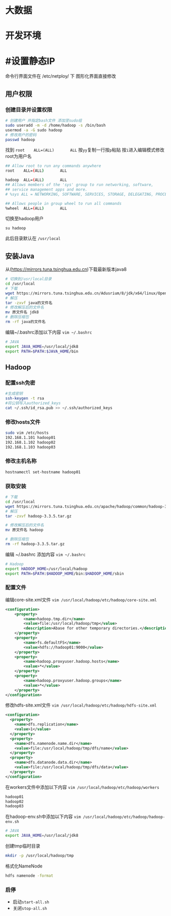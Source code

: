 # 大数据

# 开发环境

# #设置静态IP

命令行界面文件在 /etc/netploy/ 下   图形化界面直接修改

## 用户权限

### 创建目录并设置权限

```bash
# 创建用户 并指定bash文件 添加至sudo组
sudo useradd -m -d /home/hadoop -s /bin/bash
usermod -a -G sudo hadoop
# 修改用户的密码
passwd hadoop
```

找到 `root    ALL=(ALL)       ALL` 按`yy`复制一行按`p`粘贴  按`i`进入编辑模式修改root为用户名

```bash
## Allow root to run any commands anywhere
root    ALL=(ALL)       ALL

hadoop  ALL=(ALL)       ALL
## Allows members of the 'sys' group to run networking, software,
## service management apps and more.
# %sys ALL = NETWORKING, SOFTWARE, SERVICES, STORAGE, DELEGATING, PROCESSES, LOCATE, DRIVERS

## Allows people in group wheel to run all commands
%wheel  ALL=(ALL)       ALL
```


切换至hadoop用户

```bashrc
su hadoop
```



此后目录默认在 `/usr/local`

## 安装Java

从(https://mirrors.tuna.tsinghua.edu.cn)下载最新版本java8

```bash
# 切换到/usr/local目录
cd /usr/local
# 下载
wget https://mirrors.tuna.tsinghua.edu.cn/Adusrium/8/jdk/x64/linux/OpenJDK8U-jdk_x64_linux_hotspot_8u422b05.tar.gz
# 解压
tar -zxvf java的文件名
# 修改解压后的文件名
mv 原文件名 jdk8
# 删除压缩包
rm -rf java的文件名
```

编辑~/.bashrc添加以下内容
 `vim ~/.bashrc` 

```bash
# JAVA
export JAVA_HOME=/usr/local/jdk8
export PATH=$PATH:$JAVA_HOME/bin
```

## Hadoop


### 配置ssh免密
```bash
#生成密钥
ssh-keygen -t rsa
#将公钥写入authorized_keys
cat ~/.ssh/id_rsa.pub >> ~/.ssh/authorized_keys
```

### 修改hosts文件
```bash
sudo vim /etc/hosts
192.168.1.101 hadoop01
192.168.1.102 hadoop02
192.168.1.103 hadoop03
```

### 修改主机名称
```bash
hostnamectl set-hostname hadoop01
```

### 获取安装

```bash
# 下载
cd /usr/local
wget https://mirrors.tuna.tsinghua.edu.cn/apache/hadoop/common/hadoop-3.3.5/hadoop-3.3.5.tar.gz
# 解压
tar -zxvf hadoop-3.3.5.tar.gz

# 修改解压后的文件名
mv 原文件名 hadoop

# 删除压缩包
rm -rf hadoop-3.3.5.tar.gz
```

编辑 ~/.bashrc 添加内容
 `vim ~/.bashrc` 

```bash
# Hadoop
export HADOOP_HOME=/usr/local/hadoop
export PATH=$PATH:$HADOOP_HOME/bin:$HADOOP_HOME/sbin

```

### 配置文件

编辑core-site.xml文件
 `vim /usr/local/hadoop/etc/hadoop/core-site.xml` 

```xml
<configuration>
    <property>
        <name>hadoop.tmp.dir</name>
        <value>file:/usr/local/hadoop/tmp</value>
        <description>Abase for other temporary directories.</description>
    </property>
    <property>
        <name>fs.defaultFS</name>
        <value>hdfs://hadoop01:9000</value>
    </property>
    <property>
        <name>hadoop.proxyuser.hadoop.hosts</name>
        <value>*</value>
    </property>
    <property>
        <name>hadoop.proxyuser.hadoop.groups</name>
        <value>*</value>
    </property>
</configuration>
```

修改hdfs-site.xml文件
 `vim /usr/local/hadoop/etc/hadoop/hdfs-site.xml`

```xml
<configuration>
  <property>
    <name>dfs.replication</name>
    <value>1</value>
  </property>
  <property>
    <name>dfs.namenode.name.dir</name>
    <value>file:/usr/local/hadoop/tmp/dfs/name</value>
  </property>
  <property>
    <name>dfs.datanode.data.dir</name>
    <value>file:/usr/local/hadoop/tmp/dfs/data</value>
  </property>
</configuration>
```

在workers文件中添加以下内容
 `vim /usr/local/hadoop/etc/hadoop/workers` 

```bash
hadoop01
hadoop02
hadoop03
```


在hadoop-env.sh中添加以下内容
 `vim /usr/local/hadoop/etc/hadoop/hadoop-env.sh`

```bash
# JAVA
export JAVA_HOME=/usr/local/jdk8
```

创建tmp临时目录
```bash
mkdir -p /usr/local/hadoop/tmp
```



格式化NameNode

```bash
hdfs namenode -format
```

### 启停

- 启动`start-all.sh`
- 关闭`stop-all.sh`
